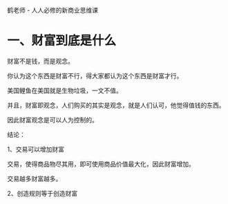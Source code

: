 鹤老师 - 人人必修的新商业思维课



# 一、财富到底是什么

财富不是钱，而是观念。

你认为这个东西是财富不行，得大家都认为这个东西是财富才行。

美国鲤鱼在美国就是生物垃圾，一文不值。

并且，财富即观念，人们购买的其实是观念，就是人们认可，他觉得值钱的东西。

因此财富观念是可以人为控制的。



结论：

1、交易可以增加财富

交易，使得商品物尽其用，即可使用商品价值最大化，因此财富增加。

交易越多财富越多。



2、创造规则等于创造财富









